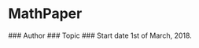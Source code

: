 # MathPaper
 <The title of your paper>
### Author
 <Your name and the name of your collaborators>
### Topic
 <What?s the paper about>
### Start date
1st of March, 2018.
